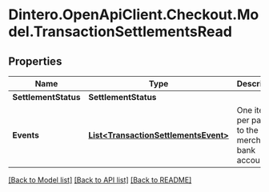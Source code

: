 # Dintero.OpenApiClient.Checkout.Model.TransactionSettlementsRead

## Properties

Name | Type | Description | Notes
------------ | ------------- | ------------- | -------------
**SettlementStatus** | **SettlementStatus** |  | [optional] 
**Events** | [**List&lt;TransactionSettlementsEvent&gt;**](TransactionSettlementsEvent.md) | One item per payout to the merchants bank account  | 

[[Back to Model list]](../README.md#documentation-for-models) [[Back to API list]](../README.md#documentation-for-api-endpoints) [[Back to README]](../README.md)

